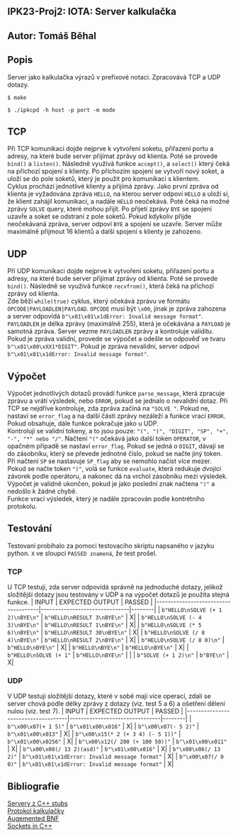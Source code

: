 ## IPK23-Proj2:  IOTA: Server kalkulačka 
## Autor: Tomáš Běhal

## Popis
Server jako kalkulačka výrazů v prefixové notaci. Zpracovává TCP a UDP dotazy.
```console
$ make
```
```console
$ ./ipkcpd -h host -p port -m mode
```
## TCP
Při TCP komunikaci dojde nejprve k vytvoření soketu, přiřazení portu a adresy, na které bude server přijímat zprávy od klienta. Poté se provede `bind()` a `listen()`. Následně využívá funkce `accept()`, a `select()` který čeká na příchozí spojení s klienty. Po příchozím spojení se vytvoří nový soket, a uloží se do pole soketů, který je použit pro komunikaci s klientem.\
Cyklus prochází jednotlivé klienty a přijímá zprávy. Jako první zpráva od klienta je vyžadována zpráva `HELLO`, na kterou server odpoví `HELLO` a uloží si, že klient zahájil komunikaci, a nadále `HELLO` neočekává. Poté čeká na možné zprávy `SOLVE` query, které mohou přijít. Po přijetí zprávy `BYE` se spojení uzavře a soket se odstraní z pole soketů. Pokud kdykoliv přijde neočekávaná zpráva, server odpoví `BYE` a spojení se uzavře. Server může maximálně přijmout 16 klientů a další spojení s klienty je zahozeno.

## UDP

Při UDP komunikaci dojde nejprve k vytvoření soketu, přiřazení portu a adresy, na které bude server přijímat zprávy od klienta. Poté se provede `bind()`. Následně se využívá funkce `recvfrom()`, která čeká na příchozí zprávy od klienta.\
Zde běží `while(true)` cyklus, který očekává zprávu ve formátu `OPCODE|PAYLOADLEN|PAYLOAD`. `OPCODE` musí být `\x00`, jinak je zpráva zahozena a server odpovídá `b"\x01\x01\x1dError: Invalid message format"`. `PAYLOADLEN` je délka zprávy (maximálně 255), která je očekávána a `PAYLOAD` je samotná zpráva. Server vezme `PAYLOADLEN` zprávy a kontroluje validitu. Pokud je zpráva validní, provede se výpočet a odešle se odpověď ve tvaru `b"\x01\x00\xXX1*DIGIT"`. Pokud je zpráva nevalidní, server odpoví `b"\x01\x01\x1dError: Invalid message format"`.

  

## Výpočet

Výpočet jednotlivých dotazů provádí funkce `parse_message`, která zpracuje zprávu a vrátí výsledek, nebo `ERROR`, pokud se jednalo o nevalidní dotaz. Při TCP se nejdříve kontroluje, zda zpráva začíná na `"SOLVE "`. Pokud ne, nastaví se `error_flag` a na další části zprávy nezáleží a funkce vrací `ERROR`. Pokud obsahuje, dále funkce pokračuje jako u UDP.\
Kontrolují se validní tokeny, a to jsou pouze: `"(", ")", "DIGIT", "SP", "+", "-", "*" nebo "/"`. Načtení `"("` očekává jako další token `OPERATOR`, v opačném případě se nastaví `error_flag`. Pokud se jedná o `DIGIT`, dávají se do zásobníku, který se převede jednotné číslo, pokud se načte jiný token. Při načtení `SP` se nastavuje `SP_flag` aby se nemohlo načíst více mezer. Pokud se načte token `")"`, volá se funkce `evaluate`, která redukuje dvojici závorek podle operátoru, a nakonec dá na vrchol zásobníku mezi výsledek. Výpočet je validně ukončen, pokud je jako poslední znak načtena `")"` a nedošlo k žádné chybě. \
Funkce vrací výsledek, který je nadále zpracován podle kontrétního protokolu.

## Testování

Testovaní probíhalo za pomoci testovacího skriptu napsaného v jazyku python. `X` ve sloupci `PASSED znamená`, že test prošel.
### TCP
U TCP testuji, zda server odpovídá správně na jednoduché dotazy, jelikož složitější dotazy jsou testovány v UDP a na výpočet dotazů je použita stejná funkce. 
| INPUT                               | EXPECTED OUTPUT               | PASSED |
|-------------------------------------|-------------------------------|--------|
| `b"HELLO\nSOLVE (+ 1 2)\nBYE\n"`    | `b"HELLO\nRESULT 3\nBYE\n"`   |   X|
| `b"HELLO\nSOLVE (- 4 3)\nBYE\n"`    | `b"HELLO\nRESULT 1\nBYE\n"`   |   X|
| `b"HELLO\nSOLVE (* 5 6)\nBYE\n"`    | `b"HELLO\nRESULT 30\nBYE\n"`  |   X|
| `b"HELLO\nSOLVE (/ 8 4)\nBYE\n"`    | `b"HELLO\nRESULT 2\nBYE\n"`   |   X|
| `b"HELLO\nSOLVE (/ 8 0)\n"`         | `b"HELLO\nBYE\n"`             |   X|
| `b"HELLO\nBYE\n"`                   | `b"HELLO\nBYE\n"`             |   X|
| `b"HELLO\nSOLVE (+ 1"`              | `b"HELLO\nBYE\n"`             |   |
| `b"SOLVE (+ 1 2)\n"`                | `b"BYE\n"`                    |   X|

### UDP
V UDP testuji složitější dotazy, které v sobě mají více operací, zdali se server chová podle délky zprávy z dotazy (viz. test 5 a 6) a ošetření dělení nulou (viz. test 7).
| INPUT                              | EXPECTED OUTPUT                | PASSED |
|------------------------------------|--------------------------------|--------|
| `b"\x00\x07(+ 1 5)"`               | `b"\x01\x00\x016"`             |   X|
| `b"\x00\x07(- 5 2)"`               | `b"\x01\x00\x013"`             |   X|
| `b"\x00\x15(* 2 (+ 3 4) (- 5 1))"` | `b"\x01\x00\x0256"`            |   X|
| `b"\x00\x12(/ 200 (+ 100 50))"`    | `b"\x01\x00\x011"`             |   X|
| `b"\x00\x08(/ 13 2)(asd)"`         | `b"\x01\x00\x016"`             |   X|
| `b"\x00\x06(/ 13 2)"`              | `b"\x01\x01\x1dError: Invalid message format"` |   X|
| `b"\x00\x07(/ 0 0)"`               | `b"\x01\x01\x1dError: Invalid message format"` |   X|

## Bibliografie
[Servery z C++ stubs](https://git.fit.vutbr.cz/NESFIT/IPK-Projekty/src/branch/master/Stubs/cpp)\
[Protokol kalkulačky](https://git.fit.vutbr.cz/NESFIT/IPK-Projekty/src/branch/master/Project%201/Protocol.md)\
[Augemented BNF](https://en.wikipedia.org/wiki/Augmented_Backus%E2%80%93Naur_form)\
[Sockets in C++](https://www.geeksforgeeks.org/socket-programming-cc/)
